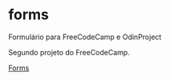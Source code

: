 # forms
Formulário para FreeCodeCamp e OdinProject

Segundo projeto do FreeCodeCamp.

[Forms](https://atemoia.github.io/forms/)

